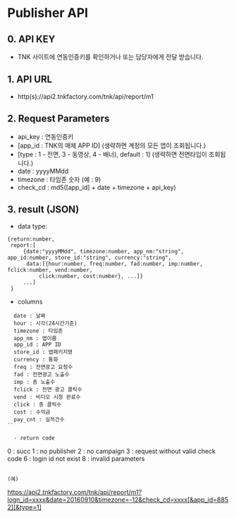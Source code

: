# Publisher API
## 0. API KEY
   -  TNK 사이트에 연동인증키를 확인하거나 또는  담당자에게 전달 받습니다.

## 1. API URL
  - http(s)://api2.tnkfactory.com/tnk/api/report/m1

## 2. Request Parameters
   - api_key : 연동인증키
   - [app_id : TNK의 매체 APP ID] (생략하면 계정의 모든 앱이 조회됩니다.)
   - [type : 1 - 전면, 3 - 동영상, 4 - 배너), default : 1] (생략하면 전면타입이 조회됩니다.)
   - date : yyyyMMdd
   - timezone : 타임존 숫자 (예 : 9)
  - check_cd : md5([app_id] + date + timezone + api_key)

## 3. result (JSON)
  - data type:
```
{return:number,  
 report:[
     {date:"yyyyMMdd", timezone:number, app_nm:"string", app_id:number, store_id:"string", currency:"string", 
      data:[{hour:number, freq:number, fad:number, imp:number, fclick:number, vend:number,
          click:number, cost:number}, ...]}
     ...]
 }
```

  - columns
```
  date : 날짜
  hour : 시각(24시간기준)
  timezone : 타임존
  app_nm : 앱이름
  app_id : APP ID
  store_id : 앱패키지명
  currency : 통화
  freq : 전면광고 요청수
  fad : 전면광고 노출수
  imp : 총 노출수
  fclick : 전면 광고 클릭수
  vend : 비디오 시청 완료수
  click : 총 클릭수
  cost : 수익금
  pay_cnt : 실적건수
``
   
  - return code
```
 0 : succ
 1 : no publisher
 2 : no campaign
 3 : request without valid check code
 6 : login id not exist
 8 : invalid parameters
```

(예)
```
https://api2.tnkfactory.com/tnk/api/report/m1?logn_id=xxxx&date=20160910&timezone=-12&check_cd=xxxx[&app_id=8852][&type=1]
```
